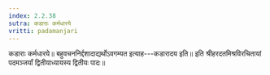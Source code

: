 ```yaml
---
index: 2.2.38
sutra: कडाराः कर्मधारये
vritti: padamanjari
---
```


 कडाराः कर्मधारये॥ बहुवचननिर्द्दशादाद्यर्थोऽवगम्यत इत्याह---कडारादय इति॥ इति श्रीहरदतमिश्रविरचितायां पदमञ्जर्यां द्वितीयाध्यायस्य द्वितीयः पादः॥